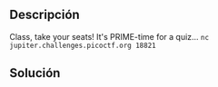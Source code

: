 

## Descripción
Class, take your seats! It's PRIME-time for a quiz... `nc jupiter.challenges.picoctf.org 18821`

## Solución
